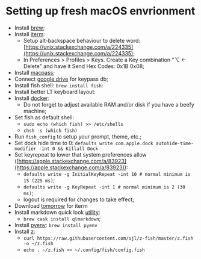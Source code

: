 # Setting up fresh macOS envrionment

- Install [brew](https://brew.sh/);
- Install [iterm](https://iterm2.com/downloads.html):
    - Setup alt-backspace behaviour to delete word: [https://unix.stackexchange.com/a/224335](https://unix.stackexchange.com/a/224335);
    - In Preferences > Profiles > Keys. Create a Key combination "⌥ ← Delete" and have it Send Hex Codes: 0x1B 0x08;
- Install [macpass](https://macpassapp.org/);
- Connect [google drive](https://www.google.com/drive/download/) for keypass db;
- Install fish shell: `brew install fish`:
- Install better LT keyboard layout:
- Install [docker](https://www.docker.com/products/docker-desktop):
	- Do not forget to adjust available RAM and/or disk if you have a beefy machine;
- Set fish as default shell:
	- `sudo echo (which fish) >> /etc/shells`
	- `chsh -s (which fish)`
- Run `fish_config` to setup your prompt, theme, etc.;
- Set dock hide time to 0: `defaults write com.apple.dock autohide-time-modifier -int 0 && Killall Dock`
- Set keyrepeat to lower that system preferences allow ([https://apple.stackexchange.com/a/83923](https://apple.stackexchange.com/a/83923)):
	- `defaults write -g InitialKeyRepeat -int 10 # normal minimum is 15 (225 ms)`;
	- `defaults write -g KeyRepeat -int 1 # normal minimum is 2 (30 ms)`;
	- logout is required for changes to take effect;
- Download [tomorrow](https://github.com/chriskempson/tomorrow-theme) for iterm
- Install markdown quick look [utility](https://github.com/toland/qlmarkdown/):
	- `brew cask install qlmarkdown`;
- Install [pyenv](https://github.com/pyenv/pyenv): `brew install pyenv`
- Install [z](https://github.com/rupa/z/):
    - `curl https://raw.githubusercontent.com/sjl/z-fish/master/z.fish -o ~/z.fish`
    - `echo . ~/z.fish >> ~/.config/fish/config.fish`
